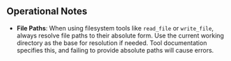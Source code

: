 ## Operational Notes

- **File Paths**: When using filesystem tools like `read_file` or `write_file`, always resolve file paths to their absolute form. Use the current working directory as the base for resolution if needed. Tool documentation specifies this, and failing to provide absolute paths will cause errors.
